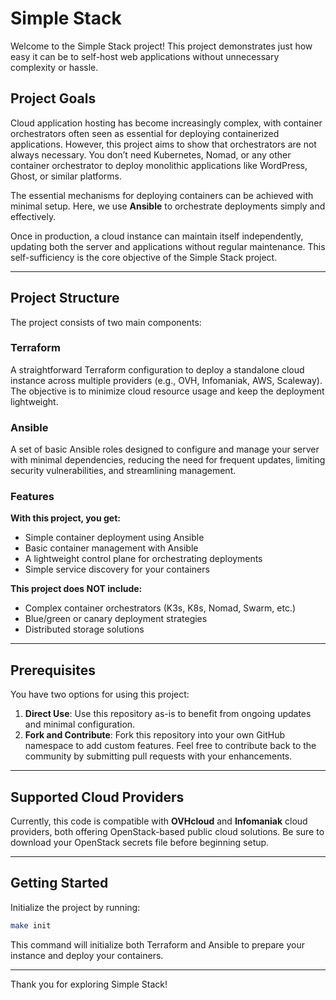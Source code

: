 # Simple Stack

Welcome to the Simple Stack project! This project demonstrates just how easy it can be to self-host web applications without unnecessary complexity or hassle.

## Project Goals

Cloud application hosting has become increasingly complex, with container orchestrators often seen as essential for deploying containerized applications. However, this project aims to show that orchestrators are not always necessary. You don’t need Kubernetes, Nomad, or any other container orchestrator to deploy monolithic applications like WordPress, Ghost, or similar platforms.

The essential mechanisms for deploying containers can be achieved with minimal setup. Here, we use **Ansible** to orchestrate deployments simply and effectively.

Once in production, a cloud instance can maintain itself independently, updating both the server and applications without regular maintenance. This self-sufficiency is the core objective of the Simple Stack project.

---

## Project Structure

The project consists of two main components:

### **Terraform**

A straightforward Terraform configuration to deploy a standalone cloud instance across multiple providers (e.g., OVH, Infomaniak, AWS, Scaleway). The objective is to minimize cloud resource usage and keep the deployment lightweight.

### **Ansible**

A set of basic Ansible roles designed to configure and manage your server with minimal dependencies, reducing the need for frequent updates, limiting security vulnerabilities, and streamlining management.

### Features

**With this project, you get:**
- Simple container deployment using Ansible
- Basic container management with Ansible
- A lightweight control plane for orchestrating deployments
- Simple service discovery for your containers

**This project does NOT include:**
- Complex container orchestrators (K3s, K8s, Nomad, Swarm, etc.)
- Blue/green or canary deployment strategies
- Distributed storage solutions

---

## Prerequisites

You have two options for using this project:
1. **Direct Use**: Use this repository as-is to benefit from ongoing updates and minimal configuration.
2. **Fork and Contribute**: Fork this repository into your own GitHub namespace to add custom features. Feel free to contribute back to the community by submitting pull requests with your enhancements.

---

## Supported Cloud Providers

Currently, this code is compatible with **OVHcloud** and **Infomaniak** cloud providers, both offering OpenStack-based public cloud solutions. Be sure to download your OpenStack secrets file before beginning setup.

---

## Getting Started

Initialize the project by running:

```bash
make init
```

This command will initialize both Terraform and Ansible to prepare your instance and deploy your containers.

---

Thank you for exploring Simple Stack!
